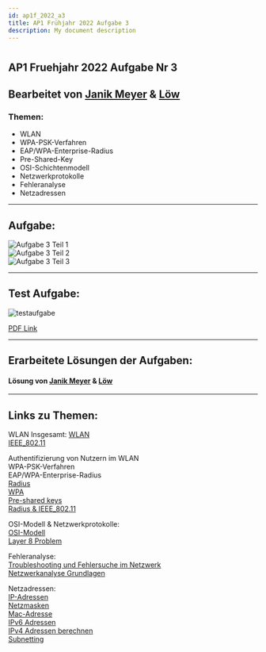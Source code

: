 ```yaml
---
id: ap1f_2022_a3
title: AP1 Frühjahr 2022 Aufgabe 3
description: My document description
---
```


#
## AP1 Fruehjahr 2022 Aufgabe Nr 3

## Bearbeitet von [Janik Meyer](../ap1f_2022/solution/ap1f_2022_a3_solution.md) & [Löw](../ap1f_2022/solution/ap1f_2022_a3_solution.md)

### Themen:

* WLAN
* WPA-PSK-Verfahren
* EAP/WPA-Enterprise-Radius
* Pre-Shared-Key
* OSI-Schichtenmodell
* Netzwerkprotokolle
* Fehleranalyse
* Netzadressen

----

## Aufgabe:

![Aufgabe 3 Teil 1](/img/AP1/2022/ap1f_2022/AP1_2022_Fruehjahr_Aufgabe3_1.jpg)  
![Aufgabe 3 Teil 2](/img/AP1/2022/ap1f_2022/AP1_2022_Fruehjahr_Aufgabe3_2.jpg)  
![Aufgabe 3 Teil 3](/img/AP1/2022/ap1f_2022/AP1_2022_Fruehjahr_Aufgabe3_3.jpg)  

----

## Test Aufgabe:

![testaufgabe](/img/AP1/2022/ap1f_2022/Fruehjahr_2022_Aufgabe3_Holldack.jpg)  

[PDF Link](https://studentcloud.bbw-suedhessen.de/index.php/apps/files?dir=/FIAE2023-shared/100_Ausbildung/100_Pr%C3%BCfungsvorbereitung/AP1/Musterl%C3%B6sungen/Fruehjahr_2022_Nr3_Meyer&openfile=2430476)

----

## Erarbeitete Lösungen der Aufgaben:

#### Lösung von [Janik Meyer](../ap1f_2022/solution/ap1f_2022_a3_solution.md) & [Löw](../ap1f_2022/solution/ap1f_2022_a3_solution.md)

----

## Links zu Themen:

WLAN Insgesamt:
[WLAN](https://ausbildung-in-der-it.de/lexikon/wlan)  
[IEEE_802.11](https://de.wikipedia.org/wiki/IEEE_802.11)  

Authentifizierung von Nutzern im WLAN  
WPA-PSK-Verfahren  
EAP/WPA-Enterprise-Radius  
[Radius](https://ausbildung-in-der-it.de/lexikon/radius)  
[WPA](https://ausbildung-in-der-it.de/lexikon/wpa)  
[Pre-shared keys](https://www.security-insider.de/was-ist-ein-pre-shared-key-psk-a-792430/)  
[Radius & IEEE_802.11](https://www.elektronik-kompendium.de/sites/net/1409281.htm)  

OSI-Modell & Netzwerkprotokolle:  
[OSI-Modell](https://ausbildung-in-der-it.de/lexikon/osi-modell)  
[Layer 8 Problem](https://www.ionos.de/digitalguide/server/sicherheit/layer-8-problem/)  

Fehleranalyse:  
[Troubleshooting und Fehlersuche im Netzwerk](https://www.elektronik-kompendium.de/sites/net/1512011.htm)  
[Netzwerkanalyse Grundlagen](https://www.nwlab.net/guide2na/netzwerkanalyse-grundlagen.html)  

Netzadressen:  
[IP-Adressen](https://de.wikipedia.org/wiki/IP-Adresse)  
[Netzmasken](https://de.wikipedia.org/wiki/Netzmaske)  
[Mac-Adresse](https://ausbildung-in-der-it.de/lexikon/mac-adresse)  
[IPv6 Adressen](https://www.elektronik-kompendium.de/sites/net/1902111.htm)  
[IPv4 Adressen berechnen](https://www.itslot.de/2013/06/ipv4-netzwerkadresse-berechnen.html)  
[Subnetting](https://www.fachinformatiker.de/topic/156707-subnetting-broadcastadresse-berechnen/)  
